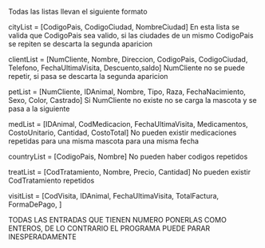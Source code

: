 Todas las listas llevan el siguiente formato

cityList = [CodigoPais, CodigoCiudad, NombreCiudad] En esta lista se valida que CodigoPais sea valido, si las ciudades de un mismo CodigoPais se repiten se descarta la segunda aparicion

clientList = [NumCliente, Nombre, Direccion, CodigoPais, CodigoCiudad, Telefono, FechaUltimaVisita, Descuento,saldo] NumCliente no se puede repetir, si pasa se descarta la segunda aparicion

petList = [NumCliente, IDAnimal, Nombre, Tipo, Raza, FechaNacimiento, Sexo, Color, Castrado] Si NumCliente no existe no se carga la mascota y se pasa a la siguiente

medList = [IDAnimal, CodMedicacion, FechaUltimaVisita, Medicamentos, CostoUnitario, Cantidad, CostoTotal] No pueden existir medicaciones repetidas para una misma mascota para una misma fecha

countryList = [CodigoPais, Nombre] No pueden haber codigos repetidos

treatList = [CodTratamiento, Nombre, Precio, Cantidad] No pueden existir CodTratamiento repetidos

visitList = [CodVisita, IDAnimal, FechaUltimaVisita, TotalFactura, FormaDePago, ]

TODAS LAS ENTRADAS QUE TIENEN NUMERO PONERLAS COMO ENTEROS, DE LO CONTRARIO EL PROGRAMA PUEDE PARAR INESPERADAMENTE